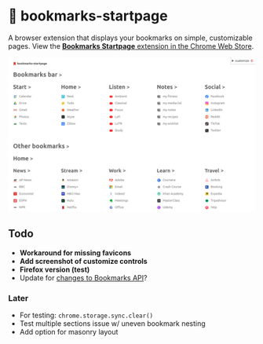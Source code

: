 
# 🔖 bookmarks-startpage

A browser extension that displays your bookmarks on simple, customizable pages. View the [**Bookmarks Startpage** extension in the Chrome Web Store](https://chromewebstore.google.com/detail/bookmarks-startpage/nkbcfcjndkpjejdfekeemdelppjdmlga).

![sceenshot](screenshots/1.png)

## Todo

- **Workaround for missing favicons**
- **Add screenshot of customize controls**
- **Firefox version (test)**
- Update for [changes to Bookmarks API](https://developer.chrome.com/blog/bookmarks-sync-changes)?

### Later

- For testing: `chrome.storage.sync.clear()`
- Test multiple sections issue w/ uneven bookmark nesting
- Add option for masonry layout
